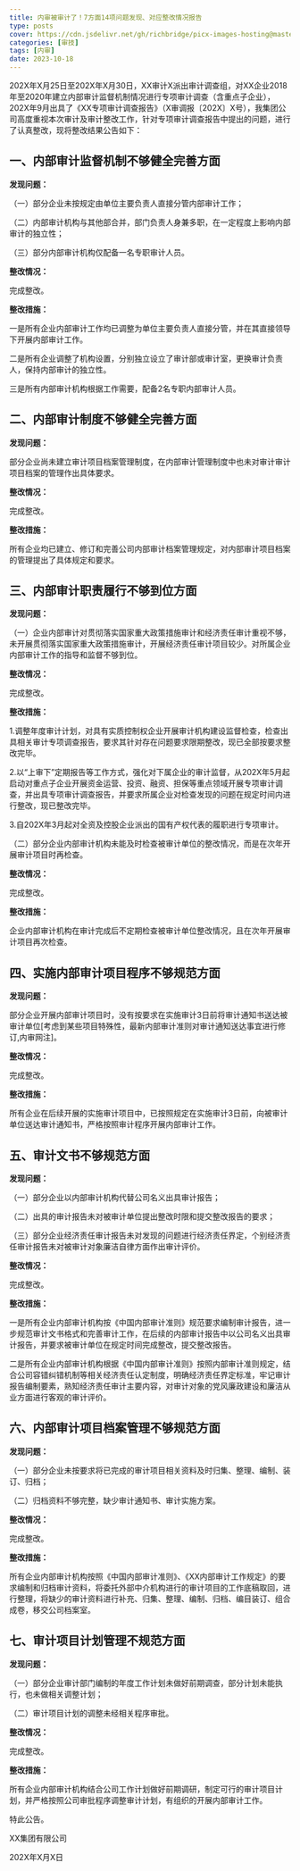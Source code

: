 ```yaml
---
title: 内审被审计了！7方面14项问题发现、对应整改情况报告
type: posts
cover: https://cdn.jsdelivr.net/gh/richbridge/picx-images-hosting@master/thumbnail/审技.jpg
categories: [审技]
tags: [内审]
date: 2023-10-18
---
```


202X年X月25日至202X年X月30日，XX审计X派出审计调查组，对XX企业2018年至2020年建立内部审计监督机制情况进行专项审计调查（含重点子企业），202X年9月出具了《XX专项审计调查报告》（X审调报〔202X〕X号），我集团公司高度重视本次审计及审计整改工作，针对专项审计调查报告中提出的问题，进行了认真整改，现将整改结果公告如下：

## 一、内部审计监督机制不够健全完善方面  

**发现问题：**

（一）部分企业未按规定由单位主要负责人直接分管内部审计工作；

（二）内部审计机构与其他部合并，部门负责人身兼多职，在一定程度上影响内部审计的独立性；

（三）部分内部审计机构仅配备一名专职审计人员。

**整改情况：**

完成整改。

**整改措施：**

一是所有企业内部审计工作均已调整为单位主要负责人直接分管，并在其直接领导下开展内部审计工作。

二是所有企业调整了机构设置，分别独立设立了审计部或审计室，更换审计负责人，保持内部审计的独立性。

三是所有内部审计机构根据工作需要，配备2名专职内部审计人员。

## 二、内部审计制度不够健全完善方面  

**发现问题：**

部分企业尚未建立审计项目档案管理制度，在内部审计管理制度中也未对审计审计项目档案的管理作出具体要求。

**整改情况：**

完成整改。

**整改措施：**

所有企业均已建立、修订和完善公司内部审计档案管理规定，对内部审计项目档案的管理提出了具体规定和要求。 

## 三、内部审计职责履行不够到位方面  

**发现问题：**

（一）企业内部审计对贯彻落实国家重大政策措施审计和经济责任审计重视不够，未开展贯彻落实国家重大政策措施审计，开展经济责任审计项目较少。对所属企业内部审计工作的指导和监督不够到位。

**整改情况：**

完成整改。

**整改措施：**

1.调整年度审计计划，对具有实质控制权企业开展审计机构建设监督检查，检查出具相关审计专项调查报告，要求其针对存在问题要求限期整改，现已全部按要求整改完毕。

2.以“上审下”定期报告等工作方式，强化对下属企业的审计监督，从202X年5月起启动对重点子企业开展资金运营、投资、融资、担保等重点领域开展专项审计调查，并出具专项审计调查报告，并要求所属企业对检查发现的问题在规定时间内进行整改，现已整改完毕。

3.自202X年3月起对全资及控股企业派出的国有产权代表的履职进行专项审计。

（二）部分企业内部审计机构未能及时检查被审计单位的整改情况，而是在次年开展审计项目时再检查。

**整改情况：**

完成整改。

**整改措施：**

企业内部审计机构在审计完成后不定期检查被审计单位整改情况，且在次年开展审计项目再次检查。

## 四、实施内部审计项目程序不够规范方面  

**发现问题：**

部分企业开展内部审计项目时，没有按要求在实施审计3日前将审计通知书送达被审计单位[考虑到某些项目特殊性，最新内部审计准则对审计通知送达事宜进行修订,内审网注]。

**整改情况：**

完成整改。

**整改措施：**

所有企业在后续开展的实施审计项目中，已按照规定在实施审计3日前，向被审计单位送达审计通知书，严格按照审计程序开展内部审计工作。

## 五、审计文书不够规范方面  

**发现问题：**

（一）部分企业以内部审计机构代替公司名义出具审计报告；

（二）出具的审计报告未对被审计单位提出整改时限和提交整改报告的要求；

（三）部分企业经济责任审计报告未对发现的问题进行经济责任界定，个别经济责任审计报告未对被审计对象廉洁自律方面作出审计评价。

**整改情况：**

完成整改。

**整改措施：**

一是所有企业内部审计机构按《中国内部审计准则》规范要求编制审计报告，进一步规范审计文书格式和完善审计工作，在后续的内部审计报告中以公司名义出具审计报告，并要求被审计单位在规定时间完成整改，提交整改报告。

二是所有企业内部审计机构根据《中国内部审计准则》按照内部审计准则规定，结合公司容错纠错机制等相关经济责任认定制度，明确经济责任界定标准，牢记审计报告编制要素，熟知经济责任审计主要内容，对审计对象的党风廉政建设和廉洁从业方面进行客观的审计评价。

## 六、内部审计项目档案管理不够规范方面  

**发现问题：**

（一）部分企业未按要求将已完成的审计项目相关资料及时归集、整理、编制、装订、归档；

（二）归档资料不够完整，缺少审计通知书、审计实施方案。

**整改情况：**

完成整改。

**整改措施：**

所有企业内部审计机构按照《中国内部审计准则》、《XX内部审计工作规定》的要求编制和归档审计资料，将委托外部中介机构进行的审计项目的工作底稿取回，进行整理，将缺少的审计资料进行补充、归集、整理、编制、归档、编目装订、组合成卷，移交公司档案室。

## 七、审计项目计划管理不规范方面  

**发现问题：**

（一）部分企业审计部门编制的年度工作计划未做好前期调查，部分计划未能执行，也未做相关调整计划；

（二）审计项目计划的调整未经相关程序审批。

**整改情况：**

完成整改。

**整改措施：**

所有企业内部审计机构结合公司工作计划做好前期调研，制定可行的审计项目计划，并严格按照公司审批程序调整审计计划，有组织的开展内部审计工作。

特此公告。

XX集团有限公司



202X年X月X日